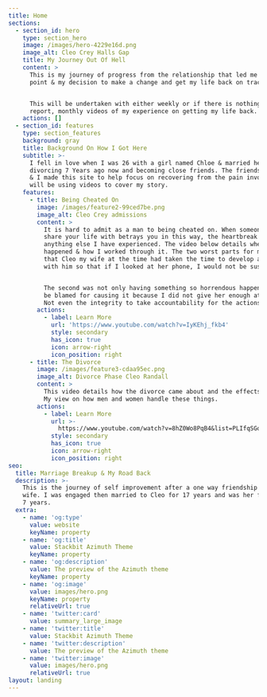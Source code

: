 ```yaml
---
title: Home
sections:
  - section_id: hero
    type: section_hero
    image: /images/hero-4229e16d.png
    image_alt: Cleo Crey Halls Gap
    title: My Journey Out Of Hell
    content: >
      This is my journey of progress from the relationship that led me to this
      point & my decision to make a change and get my life back on track.


      This will be undertaken with either weekly or if there is nothing to
      report, monthly videos of my experience on getting my life back.
    actions: []
  - section_id: features
    type: section_features
    background: gray
    title: Background On How I Got Here
    subtitle: >-
      I fell in love when I was 26 with a girl named Chloe & married her before
      divorcing 7 Years ago now and becoming close friends. The friendship ended
      & I made this site to help focus on recovering from the pain involved. I
      will be using videos to cover my story.
    features:
      - title: Being Cheated On
        image: /images/feature2-99ced7be.png
        image_alt: Cleo Crey admissions
        content: >
          It is hard to admit as a man to being cheated on. When someone who you
          share your life with betrays you in this way, the heartbreak is unlike
          anything else I have experienced. The video below details when it
          happened & how I worked through it. The two worst parts for me were
          that Cleo my wife at the time had taken the time to develop a code
          with him so that if I looked at her phone, I would not be suspicious.


          The second was not only having something so horrendous happen but then
          be blamed for causing it because I did not give her enough attention.
          Not even the integrity to take accountability for the actions.
        actions:
          - label: Learn More
            url: 'https://www.youtube.com/watch?v=IyKEhj_fkb4'
            style: secondary
            has_icon: true
            icon: arrow-right
            icon_position: right
      - title: The Divorce
        image: /images/feature3-cdaa95ec.png
        image_alt: Divorce Phase Cleo Randall
        content: >
          This video details how the divorce came about and the effects it had.
          My view on how men and women handle these things.
        actions:
          - label: Learn More
            url: >-
              https://www.youtube.com/watch?v=8hZ0Wo8PqB4&list=PLIfqSGqxgjyGM69eVxiiXhwgtF935E0E1&index=2
            style: secondary
            has_icon: true
            icon: arrow-right
            icon_position: right
seo:
  title: Marriage Breakup & My Road Back
  description: >-
    This is the journey of self improvement after a one way friendship to my ex
    wife. I was engaged then married to Cleo for 17 years and was her friend for
    7 years.
  extra:
    - name: 'og:type'
      value: website
      keyName: property
    - name: 'og:title'
      value: Stackbit Azimuth Theme
      keyName: property
    - name: 'og:description'
      value: The preview of the Azimuth theme
      keyName: property
    - name: 'og:image'
      value: images/hero.png
      keyName: property
      relativeUrl: true
    - name: 'twitter:card'
      value: summary_large_image
    - name: 'twitter:title'
      value: Stackbit Azimuth Theme
    - name: 'twitter:description'
      value: The preview of the Azimuth theme
    - name: 'twitter:image'
      value: images/hero.png
      relativeUrl: true
layout: landing
---
```

